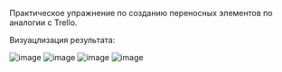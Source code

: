 Практическое упражнение по созданию переносных элементов по аналогии с Trello.

Визуацлизация результата:

![image](https://user-images.githubusercontent.com/25858872/134009360-5daf91ba-201c-4c12-9670-899289b87a53.png)
![image](https://user-images.githubusercontent.com/25858872/134009400-f539a42e-c900-4974-838f-6429a4d70b35.png)
![image](https://user-images.githubusercontent.com/25858872/134009903-6dc9f7ea-31aa-4df8-b894-8720712ceee7.png)
![image](https://user-images.githubusercontent.com/25858872/134009923-13187823-fc65-4c11-a651-9dca8cca0fa6.png)

